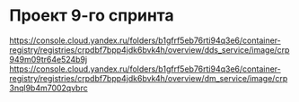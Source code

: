 # Проект 9-го спринта





https://console.cloud.yandex.ru/folders/b1gfrf5eb76rti94q3e6/container-registry/registries/crpdbf7bpp4jdk6bvk4h/overview/dds_service/image/crp949m09tr64e524b9j
https://console.cloud.yandex.ru/folders/b1gfrf5eb76rti94q3e6/container-registry/registries/crpdbf7bpp4jdk6bvk4h/overview/dm_service/image/crp3nql9b4m7002qvbrc
